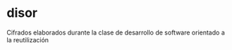 # disor
Cifrados elaborados durante la clase de desarrollo de software orientado a la reutilización
